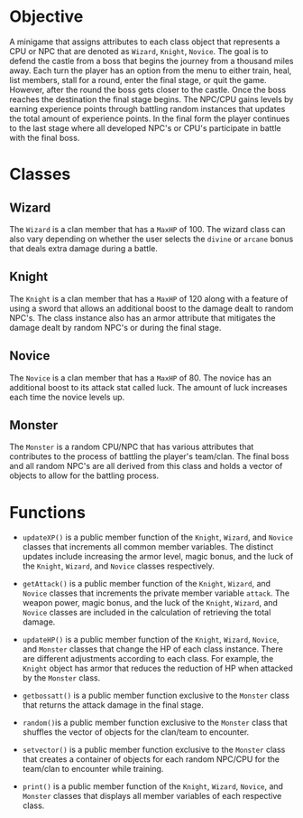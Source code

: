 # Objective

A minigame that assigns attributes to each class object that represents a CPU or NPC that are denoted as ```Wizard```, ```Knight```, ```Novice```. The goal is to defend the castle from a boss that begins the journey from a thousand miles away. Each turn the player has an option from the menu to either train, heal, list members, stall for a round, enter the final stage, or quit the game. However, after the round the boss gets closer to the castle. Once the boss reaches the destination the final stage begins. The NPC/CPU gains levels by earning experience points through battling random instances that updates the total amount of experience points. In the final form the player continues to the last stage where all developed NPC's or CPU's participate in battle with the final boss.

# Classes

## Wizard
The ```Wizard``` is a clan member that has a ```MaxHP``` of 100. The wizard class can also vary depending on whether the user selects the ```divine``` or ```arcane``` bonus that deals extra damage during a battle. 

## Knight
The ```Knight``` is a clan member that has a ```MaxHP``` of 120 along with a feature of using a sword that allows an additional boost to the damage dealt to random NPC's. The class instance also has an armor attribute that mitigates the damage dealt by random NPC's or during the final stage.

## Novice
The ```Novice``` is a clan member that has a ```MaxHP``` of 80. The novice has an additional boost to its attack stat called luck. The amount of luck increases each time the novice levels up. 

## Monster
The ```Monster``` is a random CPU/NPC that has various attributes that contributes to the process of battling the player's team/clan. The final boss and all random NPC's are all derived from this class and holds a vector of objects to allow for the battling process.

# Functions

- ```updateXP()``` is a public member function of the ```Knight```, ```Wizard```, and ```Novice``` classes that increments all common member variables. The distinct updates include increasing the armor level, magic bonus, and the luck of the ```Knight```, ```Wizard```, and ```Novice``` classes respectively.

- ```getAttack()``` is a public member function of the ```Knight```, ```Wizard```, and ```Novice``` classes that increments the private member variable ```attack```. The weapon power, magic bonus, and the luck of the ```Knight```, ```Wizard```, and ```Novice``` classes are included in the calculation of retrieving the total damage.

- ```updateHP()``` is a public member function of the ```Knight```, ```Wizard```, ```Novice```, and ```Monster``` classes that change the HP of each class instance. There are different adjustments according to each class. For example, the ```Knight``` object has armor that reduces the reduction of HP when attacked by the ```Monster``` class.

- ```getbossatt()``` is a public member function exclusive to the ```Monster``` class that returns the attack damage in the final stage. 

- ```random()```is a public member function exclusive to the ```Monster``` class that shuffles the vector of objects for the clan/team to encounter.

- ```setvector()``` is a public member function exclusive to the ```Monster``` class that creates a container of objects for each random NPC/CPU for the team/clan to encounter while training.

- ```print()``` is a public member function of the ```Knight```, ```Wizard```, ```Novice```, and ```Monster``` classes that displays all member variables of each respective class.
